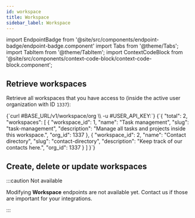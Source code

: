 ```yaml
---
id: workspace
title: Workspace
sidebar_label: Workspace
---
```


import EndpointBadge from '@site/src/components/endpoint-badge/endpoint-badge.component'
import Tabs from '@theme/Tabs';
import TabItem from '@theme/TabItem';
import ContextCodeBlock from '@site/src/components/context-code-block/context-code-block.component';

## Retrieve workspaces

<EndpointBadge method="GET" url="https://api.tapeapp.com/v1/workspace/org" />

Retrieve all workspaces that you have access to (inside the active user organization with ID `1337`):

<ContextCodeBlock language="shell" title='➡️      Request'>
{`curl #BASE_URL/v1/workspace/org \\
  -u #USER_API_KEY:`}
</ContextCodeBlock>

<ContextCodeBlock language="json" title='⬅️      Response'>
{`{
  "total": 2,
  "workspaces": [
    {
      "workspace_id": 1,
      "name": "Task management",
      "slug": "task-management",
      "description": "Manage all tasks and projects inside this workspace.",
      "org_id": 1337
    },
    {
      "workspace_id": 2,
      "name": "Contact directory",
      "slug": "contact-directory",
      "description": "Keep track of our contacts here.",
      "org_id": 1337
    }
  ]
}`}
</ContextCodeBlock>

## Create, delete or update workspaces

:::caution Not available

Modifying **Workspace** endpoints are not available yet. Contact us if those are important for your integrations.

:::
